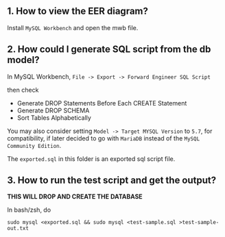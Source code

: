 ## 1. How to view the EER diagram?

Install `MySQL Workbench` and open the mwb file.

## 2. How could I generate SQL script from the db model?

In MySQL Workbench, `File -> Export -> Forward Engineer SQL Script`

then check

* Generate DROP Statements Before Each CREATE Statement
* Generate DROP SCHEMA
* Sort Tables Alphabetically

You may also consider setting `Model -> Target MYSQL Version` to `5.7`, for compatibility, if later decided to go with `MariaDB` instead of the `MySQL Community Edition`.

The `exported.sql` in this folder is an exported sql script file.

## 3. How to run the test script and get the output?

**THIS WILL DROP AND CREATE THE DATABASE**

In bash/zsh, do

```{bash}
sudo mysql <exported.sql && sudo mysql <test-sample.sql >test-sample-out.txt
```

